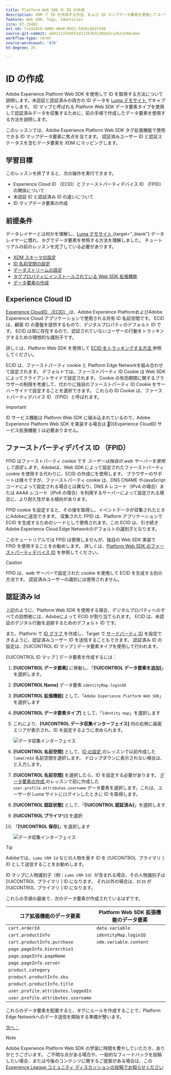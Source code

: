 ```yaml
---
title: Platform Web SDK の ID の作成
description: XDM で ID を作成する方法、および ID マップデータ要素を使用してユーザー ID を取得する方法を説明します。 このレッスンは、「Web SDK を使用した Adobe Experience Cloud 実装のチュートリアル」の一部です。
feature: Web SDK, Tags, Identities
jira: KT-15402
exl-id: 7ca32dc8-dd86-48e0-8931-692bcbb2f446
source-git-commit: a8431137e0551d1135763138da3ca262cb4bc4ee
workflow-type: tm+mt
source-wordcount: '876'
ht-degree: 3%

---
```


# ID の作成

Adobe Experience Platform Web SDK を使用して ID を取得する方法について説明します。未認証と認証済みの両方の ID データを [Luma デモサイト ](https://luma.enablementadobe.com/content/luma/us/en.html) でキャプチャします。 ID マップと呼ばれる Platform Web SDK データ要素タイプを使用して認証済みデータを収集するために、前の手順で作成したデータ要素を使用する方法を説明します。

このレッスンでは、Adobe Experience Platform Web SDK タグ拡張機能で使用できる ID マップデータ要素に焦点を当てます。 認証済みユーザー ID と認証ステータスを含むデータ要素を XDM にマッピングします。

## 学習目標

このレッスンを終了すると、次の操作を実行できます。

* Experience Cloud ID （ECID）とファーストパーティデバイス ID （FPID）の関係について
* 未認証 ID と認証済み ID の違いについて
* ID マップデータ要素の作成

## 前提条件

データレイヤーとは何かを理解し、[Luma デモサイト ](https://luma.enablementadobe.com/content/luma/us/en.html){target="_blank"} データレイヤーに慣れ、タグでデータ要素を参照する方法を理解しました。 チュートリアルの前のレッスンを完了している必要があります。

* [XDM スキーマの設定](configure-schemas.md)
* [ID 名前空間の設定](configure-identities.md)
* [データストリームの設定](configure-datastream.md)
* [タグプロパティにインストールされている Web SDK 拡張機能](install-web-sdk.md)
* [データ要素の作成](create-data-elements.md)


## Experience Cloud ID

[Experience CloudID （ECID） ](https://experienceleague.adobe.com/ja/docs/experience-platform/identity/features/ecid) は、Adobe Experience PlatformおよびAdobe Experience Cloud アプリケーションで使用される共有 ID 名前空間です。 ECID は、顧客 ID の基盤を提供するもので、デジタルプロパティのデフォルト ID です。 ECID は常に存在するので、認証されていないユーザーの行動をトラッキングするための理想的な識別子です。

<!-- FYI I commented this out because it was breaking the build - Jack
>[!TIP]
>
> When you use the Experience Platform Web SDK to set up Adobe applications on your digital properties, the ECID is generated at the Adobe Edge server level. As such, ECID is not viewable on the client-side network request payload. You can view the ECID by seeing the Preview tab of the network request, or by using the [Adobe Experience Platform Debugger Edge Trace](set-up-analytics.md#experience-cloud-id-validation).
>![View ECID](assets/validate-dev-console-ecid.png)
-->

詳しくは、Platform Web SDK を使用して [ECID をトラッキングする方法 ](https://experienceleague.adobe.com/ja/docs/experience-platform/edge/identity/overview) 参照してください。

ECID は、ファーストパーティ cookie と Platform Edge Networkを組み合わせて設定されます。 デフォルトでは、ファーストパーティ ID Cookie は Web SDK によってクライアントサイドで設定されます。 Cookie の有効期間に関するブラウザーの制限を考慮して、代わりに独自のファーストパーティ ID Cookie をサーバーサイドで設定することを選択できます。 これらの ID Cookie は、ファーストパーティデバイス ID （FPID）と呼ばれます。

>[!IMPORTANT]
>
>ID サービス機能は Platform Web SDK に組み込まれているので、Adobe Experience Platform Web SDK を実装する場合は [&#128279;](https://exchange.adobe.com/apps/ec/100160/adobe-experience-cloud-id-launch-extension)0&rbrace;Experience CloudID サービス拡張機能 &rbrace; は必要ありません。

## ファーストパーティデバイス ID （FPID）

FPID はファーストパーティ cookie です _ユーザーは独自の web サーバーを使用して設定します_。Adobeは、Web SDK によって設定されたファーストパーティ cookie を使用する代わりに、ECID の作成にを使用します。 ブラウザーのサポートは様々ですが、ファーストパーティ cookie は、DNS CNAME やJavaScript コードによって設定される場合とは異なり、DNS A レコード（IPv4 の場合）または AAAA レコード（IPv6 の場合）を利用するサーバーによって設定される場合に、より耐久性がある傾向があります。

FPID cookie を設定すると、その値を取得し、イベントデータが収集されたときにAdobeに送信できます。 収集された FPID は、Platform アプリケーションで ECID を生成するためのシードとして使用されます。この ECID は、引き続きAdobe Experience Cloud Edge Networkのデフォルトの識別子となります。

このチュートリアルでは FPID は使用しませんが、独自の Web SDK 実装で FPID を使用することをお勧めします。 詳しくは、[Platform Web SDK のファーストパーティデバイス ID](https://experienceleague.adobe.com/ja/docs/experience-platform/edge/identity/first-party-device-ids) を参照してください。

>[!CAUTION]
>
> FPID は、web サーバーで設定された cookie を使用して ECID を生成する別の方法です。 認証済みユーザーの識別には使用されません。

## 認証済み Id

上記のように、Platform Web SDK を使用する場合、デジタルプロパティへのすべての訪問者には、Adobeによって ECID が割り当てられます。 ECID は、未認証のデジタル行動を追跡するためのデフォルト ID です。

また、Platform で [ID グラフ ](https://experienceleague.adobe.com/ja/docs/platform-learn/tutorials/identities/understanding-identity-and-identity-graphs) を作成し、Target で [ サードパーティ ID](https://experienceleague.adobe.com/ja/docs/target/using/audiences/visitor-profiles/3rd-party-id) を設定できるように、認証済みユーザー ID を送信することもできます。 認証済み ID の設定は、[!UICONTROL ID マップ &#x200B;] データ要素タイプを使用して行われます。

[!UICONTROL ID マップ &#x200B;] データ要素を作成するには：

1. **[!UICONTROL データ要素]** に移動し、「**[!UICONTROL データ要素を追加]**」を選択します。

1. **[!UICONTROL Name]** データ要素 `identityMap.loginID`

1. **[!UICONTROL 拡張機能]** として、「`Adobe Experience Platform Web SDK`」を選択します

1. **[!UICONTROL データ要素タイプ]** として、「`Identity map`」を選択します

1. これにより、**[!UICONTROL データ収集インターフェイス]** 内の右側に画面エリアが表示され、ID を設定するように求められます。

   ![ データ収集インターフェイス ](assets/identity-identityMap-setup.png)

1. **[!UICONTROL 名前空間]** として、[ID の設定 ](configure-identities.md) のレッスンで以前作成した `lumaCrmId` 名前空間を選択します。 ドロップダウンに表示されない場合は、と入力します。

1. **[!UICONTROL 名前空間]** を選択したら、ID を設定する必要があります。 [ データ要素の作成 ](create-data-elements.md#create-data-elements-to-capture-the-data-layer) のレッスンで前に作成した `user.profile.attributes.username` データ要素を選択します。これは、ユーザーが Luma サイトにログインしたときに ID を取得します。

   <!--  >[!TIP]
    >
    >You can verify the **[!UICONTROL Luma CRM ID]** is collected in a data element on the web property by going to the [Luma Demo site](https://luma.enablementadobe.com/content/luma/us/en.html), logging in, [switching the tag environment](validate-with-debugger.md#use-the-experience-platform-debugger-to-map-to-your-tag-property) to your own, and typing `_satellite.getVar("user.profile.attributes.username")` in the web browser developer console.
    >
    >   ![Data Element  ID ](assets/identity-data-element-customer-id.png)
    -->

1. **[!UICONTROL 認証状態]** として、「**[!UICONTROL 認証済み]**」を選択します
1. **[!UICONTROL プライマリ]** を選択

1. 「**[!UICONTROL 保存]**」を選択します

   ![ データ収集インターフェイス ](assets/identity-id-namespace.png)

>[!TIP]
>
> Adobeでは、`Luma CRM Id` などの人物を表す ID を [!UICONTROL &#x200B; プライマリ &#x200B;] ID として送信することをお勧めします。
>
> ID マップに人物識別子（例：`Luma CRM Id`）が含まれる場合、その人物識別子は [!UICONTROL &#x200B; プライマリ &#x200B;] ID になります。 それ以外の場合は、`ECID` が [!UICONTROL &#x200B; プライマリ &#x200B;] ID になります。




<!--
1. Once the data element is configured in **[!UICONTROL Data Collection interface]**, it can be tested on the Luma web property like any other Data Element. Enter the following script in the browser developer console
   
   
   ```
   _satellite.getVar('identityMap.loginID')
   ```  

   ![Data Collection interface](assets/identity-consoleIdentityDataElement.png)
   
   >[!NOTE]
   >
   >ECID identifier will NOT populate in the Data Element, as this is configured already with Platform Web SDK.   
-->

これらの手順の最後で、次のデータ要素が作成されているはずです。

| コア拡張機能のデータ要素 | Platform Web SDK 拡張機能のデータ要素 |
-----------------------------|-------------------------------
| `cart.orderId` | `data.variable` |
| `cart.productInfo` | `identityMap.loginID` |
| `cart.productInfo.purchase` | `xdm.variable.content` |
| `page.pageInfo.hierarchie1` | |
| `page.pageInfo.pageName` | |
| `page.pageInfo.server` | |
| `product.category` | |
| `product.productInfo.sku` | |
| `product.productInfo.title` | |
| `user.profile.attributes.loggedIn` | |
| `user.profile.attributes.username` | |

これらのデータ要素を配置すると、タグにルールを作成することで、Platform Edge Networkへのデータ送信を開始する準備が整います。

[次へ： ](create-tag-rule.md)

>[!NOTE]
>
>Adobe Experience Platform Web SDK の学習に時間を費やしていただき、ありがとうございます。 ご不明な点がある場合や、一般的なフィードバックを投稿したい場合、または今後のコンテンツに関するご提案がある場合は、この [Experience League コミュニティ ディスカッションの投稿でお知らせください ](https://experienceleaguecommunities.adobe.com/t5/adobe-experience-platform-data/tutorial-discussion-implement-adobe-experience-cloud-with-web/td-p/444996?profile.language=ja)
